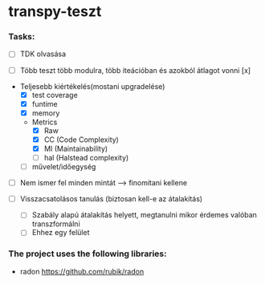 # transpy-teszt

### Tasks:
- [ ] TDK olvasása  

- [ ] Több teszt több modulra, több iteációban és azokból átlagot vonni [x]

- Teljesebb kiértékelés(mostani upgradelése)
  - [x] test coverage
  - [x] funtime 
  - [x] memory
  - Metrics
    - [x] Raw
    - [x] CC (Code Complexity)
    - [x] MI (Maintainability)
    - [ ] hal (Halstead complexity)
  - [ ] művelet/időegység 

- [ ] Nem ismer fel minden mintát --> finomítani kellene

- [ ] Visszacsatolásos tanulás (biztosan kell-e az átalakítás)
  - [ ] Szabály alapú átalakítás helyett, megtanulni mikor érdemes valóban transzformálni 
  - [ ] Ehhez egy felület

### The project uses  the following libraries:
- radon https://github.com/rubik/radon
